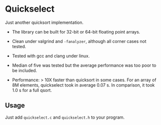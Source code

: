 # Quickselect

Just another quicksort implementation.

- The library can be built for 32-bit or 64-bit floating point arrays.

- Clean under valgrind and `-fanalyzer`, although all corner cases not
  tested.

- Tested with gcc and clang under linux.

- Median of five was tested but the average performance was too poor
   to be included.

- Performance: > 10X faster than quicksort in some cases. For an array
  of 8M elements, quickselect took in average 0.07 s. In comparison,
  it took 1.0 s for a full qsort.

## Usage

Just add `quickselect.c` and `quickselect.h` to your program.
